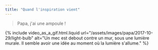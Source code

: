 ```yaml
---
title: "Quand l'inspiration vient"
---
```


> Papa, j'ai une ampoule !

{% include video_as_a_gif.html.liquid
url="/assets/images/papa/2017-10-29/light-bulb"
alt="Un mec est debout contre un mur, sous une lumière murale. Il semble avoir une idée au moment où la lumière s'allume."
%}
